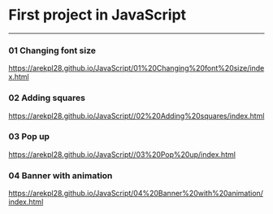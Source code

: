 # First project in JavaScript
---

### 01 Changing font size
https://arekpl28.github.io/JavaScript/01%20Changing%20font%20size/index.html

### 02 Adding squares
https://arekpl28.github.io/JavaScript//02%20Adding%20squares/index.html

### 03 Pop up
https://arekpl28.github.io/JavaScript//03%20Pop%20up/index.html

### 04 Banner with animation
https://arekpl28.github.io/JavaScript/04%20Banner%20with%20animation/index.html

